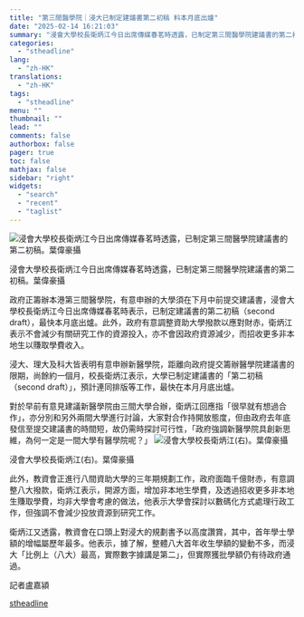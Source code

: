```yaml
---
title: "第三間醫學院｜浸大已制定建議書第二初稿 料本月底出爐"
date: "2025-02-14 16:21:03"
summary: "浸會大學校長衛炳江今日出席傳媒春茗時透露，已制定第三間醫學院建議書的第二初稿。葉偉豪攝   ..."
categories:
  - "stheadline"
lang:
  - "zh-HK"
translations:
  - "zh-HK"
tags:
  - "stheadline"
menu: ""
thumbnail: ""
lead: ""
comments: false
authorbox: false
pager: true
toc: false
mathjax: false
sidebar: "right"
widgets:
  - "search"
  - "recent"
  - "taglist"
---
```


![浸會大學校長衛炳江今日出席傳媒春茗時透露，已制定第三間醫學院建議書的第二初稿。葉偉豪攝](https://image.stheadline.com/f/680p0/0x0/100/none/1eba33f53ab664efd7c64ffa1fe7ebfd/stheadline/inewsmedia/20250214/_2025021416124929707.jpg)

浸會大學校長衛炳江今日出席傳媒春茗時透露，已制定第三間醫學院建議書的第二初稿。葉偉豪攝




政府正籌辦本港第三間醫學院，有意申辦的大學須在下月中前提交建議書，浸會大學校長衛炳江今日出席傳媒春茗時表示，已制定建議書的第二初稿（second draft），最快本月底出爐。此外，政府有意調整資助大學撥款以應對財赤，衛炳江表示不會減少有關研究工作的資源投入，亦不會因政府資源減少，而招收更多非本地生以賺取學費收入。

浸大、理大及科大皆表明有意申辦新醫學院，距離向政府提交籌辦醫學院建議書的限期，尚餘約一個月，校長衛炳江表示，大學已制定建議書的「第二初稿（second draft）」，預計連同排版等工作，最快在本月月底出爐。

對於早前有意見建議新醫學院由三間大學合辦，衛炳江回應指「很早就有想過合作」，亦分別和另外兩間大學進行討論，大家對合作持開放態度，但由政府去年底發信至提交建議書的時間短，故仍需時探討可行性，「政府強調新醫學院具創新思維，為何一定是一間大學有醫學院呢？」
 ![浸會大學校長衛炳江(右)。葉偉豪攝](https://image.hkhl.hk/f/1024p0/0x0/100/none/7f6edd41aa8cf5cb8d22486365322e65/2025-02/KakaoTalk_20250214_142451175_20.jpg)


浸會大學校長衛炳江(右)。葉偉豪攝




此外，教資會正進行八間資助大學的三年期規劃工作，政府面臨千億財赤，有意調整八大撥款，衛炳江表示，開源方面，增加非本地生學費，及透過招收更多非本地生賺取學費，均非大學會考慮的做法，他表示大學會探討以數碼化方式處理行政工作，但強調不會減少投放資源到研究工作。

衛炳江又透露，教資會在口頭上對浸大的規劃書予以高度讚賞，其中，首年學士學額的增幅屬歷年最多。他表示，據了解，整體八大首年收生學額的變動不多，而浸大「比例上（八大）最高，實際數字據講是第二」，但實際獲批學額仍有待政府通過。

記者盧嘉潁

[stheadline](https://std.stheadline.com/realtime/article/2052783/即時-港聞-第三間醫學院-浸大已制定建議書第二初稿-料本月底出爐)
